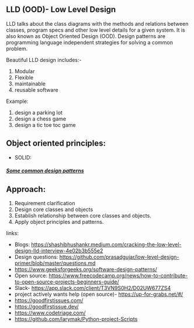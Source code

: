 ## LLD (OOD)- Low Level Design
LLD talks about the class diagrams with the methods and relations 
between classes, program specs and other low level details for a given
system. It is also known as Object Oriented Design (OOD). Design patterns are
programming language independent strategies for solving a common problem.

Beautiful LLD design includes:-
1. Modular
2. Flexible
3. maintainable 
4. reusable software

Example:
1. design a parking lot
2. design a chess game
3. design a tic toe toc game


## Object oriented principles:
* SOLID: 

##### [Some common design patterns](https://github.com/yogitaupadhyay/LowLevelDesign/blob/master/common_design_patterns.md#common-design-patterns)

## Approach:
1. Requirement clarification
2. Design core classes and objects
3. Establish relationship between core classes and objects.
4. Apply object principles and patterns.





links:
* Blogs: https://shashibhushankr.medium.com/cracking-the-low-level-design-lld-interview-4e02b3b555e2
* Design questions: https://github.com/prasadgujar/low-level-design-primer/blob/master/questions.md
* https://www.geeksforgeeks.org/software-design-patterns/
* Open source: https://www.freecodecamp.org/news/how-to-contribute-to-open-source-projects-beginners-guide/
* Slack- https://app.slack.com/client/T3VN9S0H2/D02UW677ZS4
* project actively wants help (open source)- https://up-for-grabs.net/#/
* https://goodfirstissues.com/
* https://goodfirstissue.dev/
* https://www.codetriage.com/
* https://github.com/larymak/Python-project-Scripts
